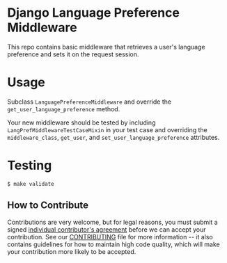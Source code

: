 Django Language Preference Middleware
=====================================

This repo contains basic middleware that retrieves a user's language 
preference and sets it on the request session.

Usage
=====
Subclass `LanguagePreferenceMiddleware` and override the
`get_user_language_preference` method.

Your new middleware should be
tested by including `LangPrefMiddlewareTestCaseMixin` in your test case and
overriding the `middleware_class`, `get_user`, and 
`set_user_language_preference` attributes.

Testing
=======

    $ make validate


How to Contribute
-----------------

Contributions are very welcome, but for legal reasons, you must submit a signed
[individual contributor's agreement](http://code.edx.org/individual-contributor-agreement.pdf)
before we can accept your contribution. See our
[CONTRIBUTING](https://github.com/openedx/edx-platform/blob/master/CONTRIBUTING.rst)
file for more information -- it also contains guidelines for how to maintain
high code quality, which will make your contribution more likely to be accepted.
